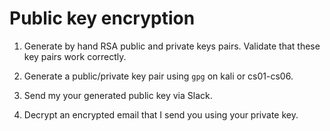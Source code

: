 # Public key encryption


1. Generate by hand RSA public and private keys pairs.  Validate that these key pairs work correctly.

2. Generate a public/private key pair using `gpg` on kali or cs01-cs06. 

3. Send my your generated public key via Slack.

4. Decrypt an encrypted email that I send you using your private key.